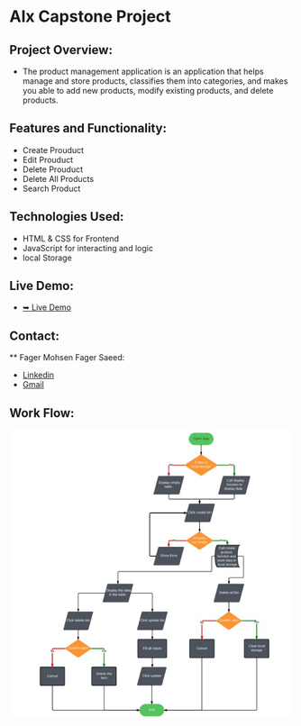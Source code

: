 # Alx Capstone Project


## Project Overview:

- The product management application is an application that helps manage and store products, classifies them into categories, and makes you able to add new products, modify existing products, and delete products.


## Features and Functionality:

- Create Prouduct
- Edit Prouduct
- Delete Prouduct
- Delete All Products
- Search Product


## Technologies Used:

- HTML & CSS for Frontend
- JavaScript for interacting and logic
- local Storage


## Live Demo:

- [➥ Live Demo](#)


## Contact:

** Fager Mohsen Fager Saeed:
- [Linkedin](https://www.linkedin.com/in/fager-saeed-25a923296/)
- [Gmail](mailto:fageern@gmail.com)


## Work Flow:

<img src="./assest/flowchart.jpg">
